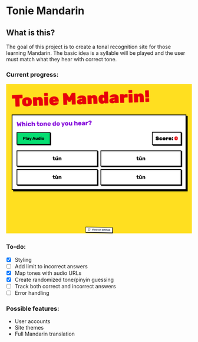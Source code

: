 # Tonie Mandarin

## What is this?

The goal of this project is to create a tonal recognition site for those learning Mandarin.
The basic idea is a syllable will be played and the user must match what they hear with correct tone.

### Current progress:

![Preview](./preview.png)

### To-do:

- [x] Styling
- [ ] Add limit to incorrect answers
- [x] Map tones with audio URLs
- [x] Create randomized tone/pinyin guessing
- [ ] Track both correct and incorrect answers
- [ ] Error handling

### Possible features:

- User accounts
- Site themes
- Full Mandarin translation
